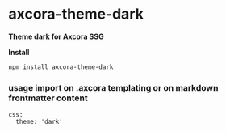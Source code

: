 # axcora-theme-dark

**Theme dark for Axcora SSG**

**Install**

```sh
npm install axcora-theme-dark
```

### usage import on .axcora templating or on markdown frontmatter content

```
css:
  theme: 'dark'
```
